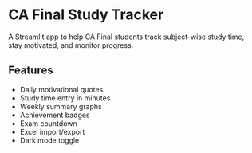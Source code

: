 # CA Final Study Tracker

A Streamlit app to help CA Final students track subject-wise study time, stay motivated, and monitor progress.

## Features
- Daily motivational quotes
- Study time entry in minutes
- Weekly summary graphs
- Achievement badges
- Exam countdown
- Excel import/export
- Dark mode toggle
